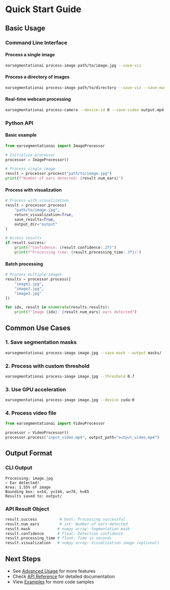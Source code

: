 # Quick Start Guide

## Basic Usage

### Command Line Interface

#### Process a single image
```bash
earsegmentationai process-image path/to/image.jpg --save-viz
```

#### Process a directory of images
```bash
earsegmentationai process-image path/to/directory --save-viz --save-mask
```

#### Real-time webcam processing
```bash
earsegmentationai process-camera --device-id 0 --save-video output.mp4
```

### Python API

#### Basic example
```python
from earsegmentationai import ImageProcessor

# Initialize processor
processor = ImageProcessor()

# Process single image
result = processor.process("path/to/image.jpg")
print(f"Number of ears detected: {result.num_ears}")
```

#### Process with visualization
```python
# Process with visualization
result = processor.process(
    "path/to/image.jpg",
    return_visualization=True,
    save_results=True,
    output_dir="output"
)

# Access results
if result.success:
    print(f"Confidence: {result.confidence:.2f}")
    print(f"Processing time: {result.processing_time:.3f}s")
```

#### Batch processing
```python
# Process multiple images
results = processor.process([
    "image1.jpg",
    "image2.jpg",
    "image3.jpg"
])

for idx, result in enumerate(results.results):
    print(f"Image {idx}: {result.num_ears} ears detected")
```

## Common Use Cases

### 1. Save segmentation masks
```bash
earsegmentationai process-image image.jpg --save-mask --output masks/
```

### 2. Process with custom threshold
```bash
earsegmentationai process-image image.jpg --threshold 0.7
```

### 3. Use GPU acceleration
```bash
earsegmentationai process-image image.jpg --device cuda:0
```

### 4. Process video file
```python
from earsegmentationai import VideoProcessor

processor = VideoProcessor()
processor.process("input_video.mp4", output_path="output_video.mp4")
```

## Output Format

### CLI Output
```
Processing: image.jpg
✓ Ear detected!
Area: 1.55% of image
Bounding box: x=54, y=144, w=76, h=65
Results saved to: output/
```

### API Result Object
```python
result.success          # bool: Processing successful
result.num_ears         # int: Number of ears detected
result.mask            # numpy array: Segmentation mask
result.confidence      # float: Detection confidence
result.processing_time # float: Time in seconds
result.visualization   # numpy array: Visualization image (optional)
```

## Next Steps

- See [Advanced Usage](advanced.md) for more features
- Check [API Reference](../api/) for detailed documentation
- View [Examples](../../examples/) for more code samples
